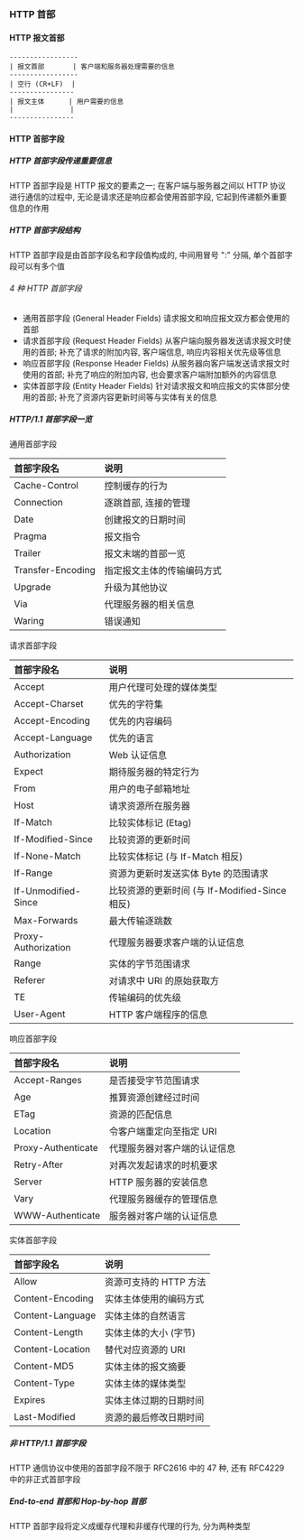 ### HTTP 首部
#### HTTP 报文首部
```
-----------------
| 报文首部       | 客户端和服务器处理需要的信息
-----------------
| 空行 (CR+LF)  |
----------------
| 报文主体      | 用户需要的信息
|              |
----------------
```

#### HTTP 首部字段
##### HTTP 首部字段传递重要信息
HTTP 首部字段是 HTTP 报文的要素之一; 在客户端与服务器之间以 HTTP 协议进行通信的过程中, 无论是请求还是响应都会使用首部字段, 它起到传递额外重要信息的作用
##### HTTP 首部字段结构
HTTP 首部字段是由首部字段名和字段值构成的, 中间用冒号 ":" 分隔, 单个首部字段可以有多个值
###### 4 种 HTTP 首部字段
- 通用首部字段 (General Header Fields)
请求报文和响应报文双方都会使用的首部
- 请求首部字段 (Request Header Fields)
从客户端向服务器发送请求报文时使用的首部; 补充了请求的附加内容, 客户端信息, 响应内容相关优先级等信息
- 响应首部字段 (Response Header Fields)
从服务器向客户端发送请求报文时使用的首部; 补充了响应的附加内容, 也会要求客户端附加额外的内容信息
- 实体首部字段 (Entity Header Fields)
针对请求报文和响应报文的实体部分使用的首部; 补充了资源内容更新时间等与实体有关的信息

##### HTTP/1.1 首部字段一览
通用首部字段

| 首部字段名 | 说明 |
| :--- | :--- |
| Cache-Control | 控制缓存的行为 |
| Connection | 逐跳首部, 连接的管理 |
| Date | 创建报文的日期时间 |
| Pragma | 报文指令 |
| Trailer | 报文末端的首部一览 |
| Transfer-Encoding | 指定报文主体的传输编码方式 |
| Upgrade | 升级为其他协议 |
| Via | 代理服务器的相关信息 |
| Waring | 错误通知 |

请求首部字段

| 首部字段名 | 说明 |
| :--- | :--- |
| Accept | 用户代理可处理的媒体类型 |
| Accept-Charset | 优先的字符集 |
| Accept-Encoding | 优先的内容编码 |
| Accept-Language | 优先的语言 |
| Authorization | Web 认证信息 |
| Expect | 期待服务器的特定行为 |
| From | 用户的电子邮箱地址 |
| Host | 请求资源所在服务器 |
| If-Match | 比较实体标记 (Etag) |
| If-Modified-Since | 比较资源的更新时间 |
| If-None-Match | 比较实体标记 (与 If-Match 相反) |
| If-Range | 资源为更新时发送实体 Byte 的范围请求 |
| If-Unmodified-Since | 比较资源的更新时间 (与 If-Modified-Since 相反) |
| Max-Forwards | 最大传输逐跳数 |
| Proxy-Authorization | 代理服务器要求客户端的认证信息 |
| Range | 实体的字节范围请求 |
| Referer | 对请求中 URI 的原始获取方 |
| TE | 传输编码的优先级 |
| User-Agent | HTTP 客户端程序的信息 |

响应首部字段

| 首部字段名 | 说明 |
| :--- | :--- |
| Accept-Ranges | 是否接受字节范围请求 |
| Age | 推算资源创建经过时间 |
| ETag | 资源的匹配信息 |
| Location | 令客户端重定向至指定 URI |
| Proxy-Authenticate | 代理服务器对客户端的认证信息 |
| Retry-After | 对再次发起请求的时机要求 |
| Server | HTTP 服务器的安装信息 |
| Vary | 代理服务器缓存的管理信息 |
| WWW-Authenticate | 服务器对客户端的认证信息 |

实体首部字段

| 首部字段名 | 说明 |
| :--- | :--- |
| Allow | 资源可支持的 HTTP 方法 |
| Content-Encoding | 实体主体使用的编码方式 |
| Content-Language | 实体主体的自然语言 |
| Content-Length | 实体主体的大小 (字节) |
| Content-Location | 替代对应资源的 URI |
| Content-MD5 | 实体主体的报文摘要 |
| Content-Type | 实体主体的媒体类型 |
| Expires | 实体主体过期的日期时间 |
| Last-Modified | 资源的最后修改日期时间 |

##### 非 HTTP/1.1 首部字段
HTTP 通信协议中使用的首部字段不限于 RFC2616 中的 47 种, 还有 RFC4229 中的非正式首部字段

##### End-to-end 首部和 Hop-by-hop 首部
HTTP 首部字段将定义成缓存代理和非缓存代理的行为, 分为两种类型
